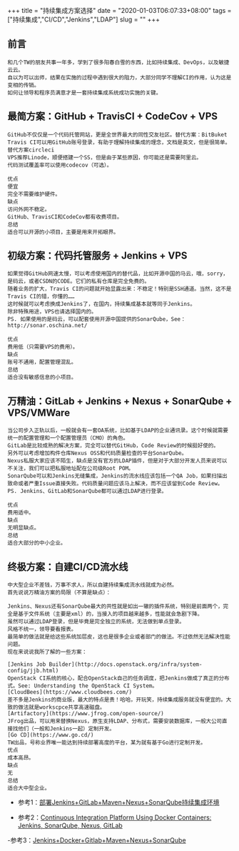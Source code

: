 +++
title = "持续集成方案选择"
date = "2020-01-03T06:07:33+08:00"
tags = ["持续集成","CI/CD","Jenkins","LDAP"]
slug = ""
+++

## 前言

    和几个TW的朋友共事一年多，学到了很多阳春白雪的东西，比如持续集成、DevOps，以及敏捷云云。
    自以为可以出师，结果在实施的过程中遇到很大的阻力，大部分同学不理解CI的作用，认为这是变相的传销。
    如何让领导和程序员满意才是一套持续集成系统成功实施的关键。

## 最简方案：GitHub + TravisCI + CodeCov + VPS

    GitHub不仅仅是一个代码托管网站，更是全世界最大的同性交友社区。替代方案：BitBuket
    Travis CI可以用GitHub账号登录，有助于理解持续集成的理念，文档是英文，但是很简单。替代方案circleci
    VPS推荐Linode，顺便搭建一个SS，但是由于某些原因，你可能还是需要阿里云。
    代码测试覆盖率可以使用codecov（可选）。

    优点
    便宜
    完全不需要维护硬件。
    缺点
    访问外网不稳定。
    GitHub、TravisCI和CodeCov都有收费项目。
    总结
    适合可以开源的小项目，主要是用来开拓眼界。

## 初级方案：代码托管服务 + Jenkins + VPS

    如果觉得GitHub网速太慢，可以考虑使用国内的替代品，比如开源中国的马云，哦，sorry，是码云，或者CSDN的CODE。它们的私有仓库是完全免费的。
    随着业务的扩大，Travis CI的问题就开始显露出来：不稳定！特别是SSH通道。当然，这不是Travis CI的错，你懂的……
    这时候就可以考虑换成Jenkins了，在国内，持续集成基本就等同于Jenkins。
    除非特殊用途，VPS也请选择国内的。
    PS. 如果使用的是码云，可以配套使用开源中国提供的SonarQube，See：http://sonar.oschina.net/

    优点
    费用低（只需要VPS的费用）。
    缺点
    账号不通用，配置管理混乱。
    总结
    适合没有敏感信息的小项目。

## 万精油：GitLab + Jenkins + Nexus + SonarQube + VPS/VMWare

    当公司步入正轨以后，一般就会有一套OA系统，比如基于LDAP的企业通讯录。这个时候就需要统一的配置管理和一个配置管理员（CMO）的角色。
    GitLab是比较成熟的解决方案，完全可以替代GitHub，Code Review的时候挺好使的。
    另外可以考虑增加构件仓库Nexus OSS和代码质量检查的平台SonarQube。
    Nexus私服大家应该不陌生，缺点是没有官方的LDAP插件，但是对于大部分开发人员来说可以不关注，我们可以把私服地址配在公司级Root POM。
    SonarQube可以和Jenkins无缝集成，Jenkins的流水线应该包括一个QA Job，如果扫描出致命或者严重Issue直接失败。代码质量问题应该马上解决，而不应该留到Code Review。
    PS. Jenkins、GitLab和SonarQube都可以通过LDAP进行登录。

    优点
    费用适中。
    缺点
    无明显缺点。
    总结
    适合大部分的中小企业。

## 终极方案：自建CI/CD流水线

    中大型企业不差钱，万事不求人，所以自建持续集成流水线就成为必然。
    首先说说万精油方案的局限（不算是缺点）：

    Jenkins、Nexus还有SonarQube最大的共性就是如出一辙的插件系统，特别是前面两个，完全是基于文件系统（主要是xml）的，当接入的项目越来越多，性能就会急剧下降。
    虽然可以通过LDAP登录，但是毕竟是完全独立的系统，无法做到单点登录。
    风格不统一，领导要看报表。
    最简单的做法就是给这些系统加层皮，这也是很多企业或者部门的做法。不过依然无法解决性能问题。
    现在来说说我所了解的一些方案：

    [Jenkins Job Builder](http://docs.openstack.org/infra/system-config/jjb.html)
    OpenStack CI系统的核心，配合OpenStack自己的任务调度，把Jenkins做成了真正的分布式。See: Understanding the OpenStack CI System。
    [CloudBees](https://www.cloudbees.com/)
    差不多是Jenkins的商业版，最大的特点是贵！哈哈，开玩笑，持续集成服务就没有便宜的。大致的做法就是workscpce共享高速磁盘。
    [Artifactory](https://www.jfrog.com/open-source/)
    JFrog出品，可以用来替换Nexus，原生支持LDAP、分布式，需要安装数据库，一般大公司直接找他们（一般和Jenkins一起）定制开发。
    [Go CD](https://www.go.cd/)
    TW出品，号称业界唯一能达到持续部署高度的平台，某为就有基于Go进行定制开发。
    优点
    成本高昂。
    缺点
    无
    总结
    适合大中型企业。


   - 参考1：[部署Jenkins+GitLab+Maven+Nexus+SonarQube持续集成环境](https://blog.51cto.com/qiuyue/2439423)

   - 参考2：[Continuous Integration Platform Using Docker Containers: Jenkins, SonarQube, Nexus, GitLab](https://blog.codecentric.de/en/2015/10/continuous-integration-platform-using-docker-container-jenkins-sonarqube-nexus-gitlab/)

   -参考3：[Jenkins+Docker+Gitlab+Maven+Nexus+SonarQube](https://www.jianshu.com/p/49936a06b9f9)